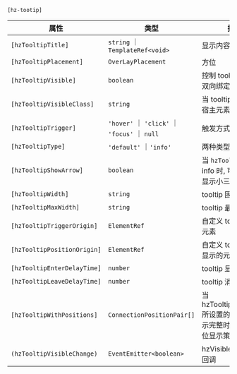 
`[hz-tootip]`

| 属性 | 类型 | 描述 | 默认值 |
| --- | --- | --- | --- |
| `[hzTooltipTitle]` | `string` ｜ `TemplateRef<void>`| 显示内容| - |
| `[hzTooltipPlacement]` | `OverLayPlacement`| 方位 | `'top'` |
| `[hzTooltipVisible]` | `boolean`| 控制 tooltip 显示, 可双向绑定 | - |
| `[hzTooltipVisibleClass]` | `string`| 当 tooltip 显示时给宿主元素增加类名 | - |
| `[hzTooltipTrigger]` | `'hover'` ｜ `'click'` ｜ `'focus'` ｜ `null`| 触发方式 | 'hover' |
| `[hzTooltipType]` | `'default'` ｜`'info'`| 两种类型 | `'info'` |
| `[hzTooltipShowArrow]` | `boolean`| 当 `hzTooltipType` 为 info 时, 可控制是否显示小三角 | `true` |
| `[hzTooltipWidth]` | `string` | tooltip 固定宽度 | - |
| `[hzTooltipMaxWidth]` | `string` | tooltip 最大宽度 | - |
| `[hzTooltipTriggerOrigin]` | `ElementRef`| 自定义 tooltip 触发元素 | - |
| `[hzTooltipPositionOrigin]` | `ElementRef` | 自定义 tooltip 基于显示的元素 | - |
| `[hzTooltipEnterDelayTime]` | `number`| tooltip 显示延迟时间 | `150` |
| `[hzTooltipLeaveDelayTime]` | `number`| tooltip 消失延迟时间 | `100` |
| `[hzTooltipWithPositions]` | `ConnectionPositionPair[]`| 当 hzTooltipPlacement 所设置的定位无法显示完整时, 备用的定位显示策略 | `100` |
| `(hzTooltipVisibleChange)` | `EventEmitter<boolean>` | hzVisible 状态变化回调 | - |
